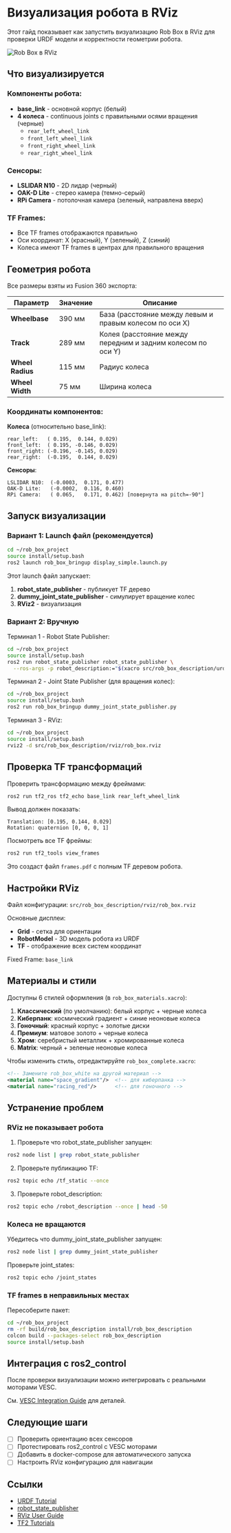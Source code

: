 # Визуализация робота в RViz

Этот гайд показывает как запустить визуализацию Rob Box в RViz для проверки URDF модели и корректности геометрии робота.

![Rob Box в RViz](../assets/rob_box_rviz_demo.gif)

## Что визуализируется

### Компоненты робота:
- **base_link** - основной корпус (белый)
- **4 колеса** - continuous joints с правильными осями вращения (черные)
  - `rear_left_wheel_link`
  - `front_left_wheel_link`
  - `front_right_wheel_link`
  - `rear_right_wheel_link`

### Сенсоры:
- **LSLIDAR N10** - 2D лидар (черный)
- **OAK-D Lite** - стерео камера (темно-серый)
- **RPi Camera** - потолочная камера (зеленый, направлена вверх)

### TF Frames:
- Все TF frames отображаются правильно
- Оси координат: X (красный), Y (зеленый), Z (синий)
- Колеса имеют TF frames в центрах для правильного вращения

## Геометрия робота

Все размеры взяты из Fusion 360 экспорта:

| Параметр | Значение | Описание |
|----------|----------|----------|
| **Wheelbase** | 390 мм | База (расстояние между левым и правым колесом по оси X) |
| **Track** | 289 мм | Колея (расстояние между передним и задним колесом по оси Y) |
| **Wheel Radius** | 115 мм | Радиус колеса |
| **Wheel Width** | 75 мм | Ширина колеса |

### Координаты компонентов:

**Колеса** (относительно base_link):
```
rear_left:   ( 0.195,  0.144, 0.029)
front_left:  ( 0.195, -0.146, 0.029)
front_right: (-0.196, -0.145, 0.029)
rear_right:  (-0.195,  0.144, 0.029)
```

**Сенсоры**:
```
LSLIDAR N10:  (-0.0003,  0.171, 0.477)
OAK-D Lite:   (-0.0002,  0.116, 0.460)
RPi Camera:   ( 0.065,   0.171, 0.462) [повернута на pitch=-90°]
```

## Запуск визуализации

### Вариант 1: Launch файл (рекомендуется)

```bash
cd ~/rob_box_project
source install/setup.bash
ros2 launch rob_box_bringup display_simple.launch.py
```

Этот launch файл запускает:
1. **robot_state_publisher** - публикует TF дерево
2. **dummy_joint_state_publisher** - симулирует вращение колес
3. **RViz2** - визуализация

### Вариант 2: Вручную

Терминал 1 - Robot State Publisher:
```bash
cd ~/rob_box_project
source install/setup.bash
ros2 run robot_state_publisher robot_state_publisher \
  --ros-args -p robot_description:="$(xacro src/rob_box_description/urdf/rob_box_complete.xacro)"
```

Терминал 2 - Joint State Publisher (для вращения колес):
```bash
cd ~/rob_box_project
source install/setup.bash
ros2 run rob_box_bringup dummy_joint_state_publisher.py
```

Терминал 3 - RViz:
```bash
cd ~/rob_box_project
source install/setup.bash
rviz2 -d src/rob_box_description/rviz/rob_box.rviz
```

## Проверка TF трансформаций

Проверить трансформацию между фреймами:
```bash
ros2 run tf2_ros tf2_echo base_link rear_left_wheel_link
```

Вывод должен показать:
```
Translation: [0.195, 0.144, 0.029]
Rotation: quaternion [0, 0, 0, 1]
```

Посмотреть все TF фреймы:
```bash
ros2 run tf2_tools view_frames
```

Это создаст файл `frames.pdf` с полным TF деревом робота.

## Настройки RViz

Файл конфигурации: `src/rob_box_description/rviz/rob_box.rviz`

Основные дисплеи:
- **Grid** - сетка для ориентации
- **RobotModel** - 3D модель робота из URDF
- **TF** - отображение всех систем координат

Fixed Frame: `base_link`

## Материалы и стили

Доступны 6 стилей оформления (в `rob_box_materials.xacro`):

1. **Классический** (по умолчанию): белый корпус + черные колеса
2. **Киберпанк**: космический градиент + синие неоновые колеса
3. **Гоночный**: красный корпус + золотые диски
4. **Премиум**: матовое золото + черные колеса
5. **Хром**: серебристый металлик + хромированные колеса
6. **Matrix**: черный + зеленые неоновые колеса

Чтобы изменить стиль, отредактируйте `rob_box_complete.xacro`:
```xml
<!-- Замените rob_box_white на другой материал -->
<material name="space_gradient"/>  <!-- для киберпанка -->
<material name="racing_red"/>      <!-- для гоночного -->
```

## Устранение проблем

### RViz не показывает робота

1. Проверьте что robot_state_publisher запущен:
```bash
ros2 node list | grep robot_state_publisher
```

2. Проверьте публикацию TF:
```bash
ros2 topic echo /tf_static --once
```

3. Проверьте robot_description:
```bash
ros2 topic echo /robot_description --once | head -50
```

### Колеса не вращаются

Убедитесь что dummy_joint_state_publisher запущен:
```bash
ros2 node list | grep dummy_joint_state_publisher
```

Проверьте joint_states:
```bash
ros2 topic echo /joint_states
```

### TF frames в неправильных местах

Пересоберите пакет:
```bash
cd ~/rob_box_project
rm -rf build/rob_box_description install/rob_box_description
colcon build --packages-select rob_box_description
source install/setup.bash
```

## Интеграция с ros2_control

После проверки визуализации можно интегрировать с реальными моторами VESC.

См. [VESC Integration Guide](../reference/vesc-integration.md) для деталей.

## Следующие шаги

- [ ] Проверить ориентацию всех сенсоров
- [ ] Протестировать ros2_control с VESC моторами
- [ ] Добавить в docker-compose для автоматического запуска
- [ ] Настроить RViz конфигурацию для навигации

## Ссылки

- [URDF Tutorial](http://wiki.ros.org/urdf/Tutorials)
- [robot_state_publisher](http://wiki.ros.org/robot_state_publisher)
- [RViz User Guide](http://wiki.ros.org/rviz/UserGuide)
- [TF2 Tutorials](http://wiki.ros.org/tf2/Tutorials)
